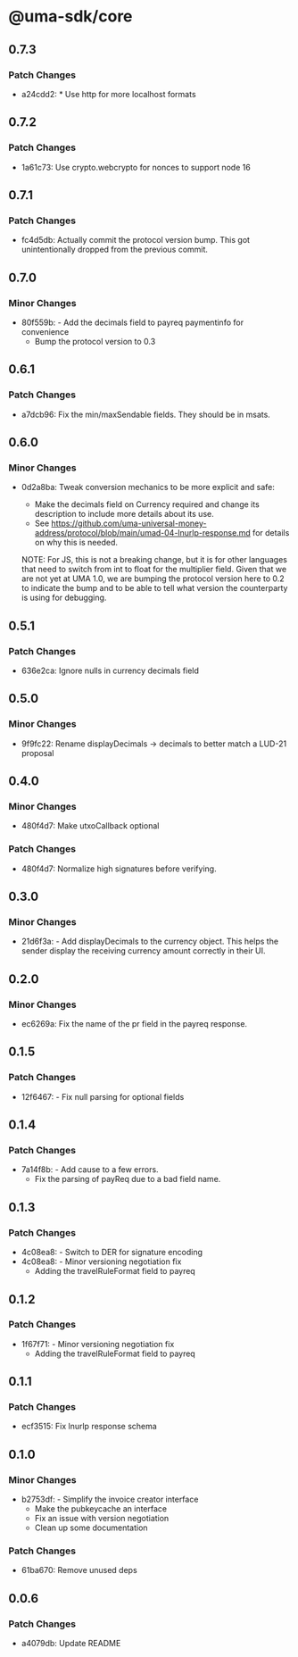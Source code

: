 # @uma-sdk/core

## 0.7.3

### Patch Changes

- a24cdd2: \* Use http for more localhost formats

## 0.7.2

### Patch Changes

- 1a61c73: Use crypto.webcrypto for nonces to support node 16

## 0.7.1

### Patch Changes

- fc4d5db: Actually commit the protocol version bump. This got unintentionally dropped from the previous commit.

## 0.7.0

### Minor Changes

- 80f559b: - Add the decimals field to payreq paymentinfo for convenience
  - Bump the protocol version to 0.3

## 0.6.1

### Patch Changes

- a7dcb96: Fix the min/maxSendable fields. They should be in msats.

## 0.6.0

### Minor Changes

- 0d2a8ba: Tweak conversion mechanics to be more explicit and safe:

  - Make the decimals field on Currency required and change its description to include more details about its use.
  - See https://github.com/uma-universal-money-address/protocol/blob/main/umad-04-lnurlp-response.md for details on why this is needed.

  NOTE: For JS, this is not a breaking change, but it is for other languages that need to switch from int to float for the multiplier field. Given that we are not yet at UMA 1.0, we are bumping the protocol version here to 0.2 to indicate the bump and to be able to tell what version the counterparty is using for debugging.

## 0.5.1

### Patch Changes

- 636e2ca: Ignore nulls in currency decimals field

## 0.5.0

### Minor Changes

- 9f9fc22: Rename displayDecimals -> decimals to better match a LUD-21 proposal

## 0.4.0

### Minor Changes

- 480f4d7: Make utxoCallback optional

### Patch Changes

- 480f4d7: Normalize high signatures before verifying.

## 0.3.0

### Minor Changes

- 21d6f3a: - Add displayDecimals to the currency object. This helps the sender display the receiving currency amount correctly in their UI.

## 0.2.0

### Minor Changes

- ec6269a: Fix the name of the pr field in the payreq response.

## 0.1.5

### Patch Changes

- 12f6467: - Fix null parsing for optional fields

## 0.1.4

### Patch Changes

- 7a14f8b: - Add cause to a few errors.
  - Fix the parsing of payReq due to a bad field name.

## 0.1.3

### Patch Changes

- 4c08ea8: - Switch to DER for signature encoding
- 4c08ea8: - Minor versioning negotiation fix
  - Adding the travelRuleFormat field to payreq

## 0.1.2

### Patch Changes

- 1f67f71: - Minor versioning negotiation fix
  - Adding the travelRuleFormat field to payreq

## 0.1.1

### Patch Changes

- ecf3515: Fix lnurlp response schema

## 0.1.0

### Minor Changes

- b2753df: - Simplify the invoice creator interface
  - Make the pubkeycache an interface
  - Fix an issue with version negotiation
  - Clean up some documentation

### Patch Changes

- 61ba670: Remove unused deps

## 0.0.6

### Patch Changes

- a4079db: Update README
